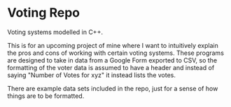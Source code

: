 # Voting Repo
Voting systems modelled in C++.

This is for an upcoming project of mine where I want to intuitively explain the pros and cons of working with certain voting systems. These programs are designed to take in data from a Google Form exported to CSV, so the formatting of the voter data is assumed to have a header and instead of saying "Number of Votes for xyz" it instead lists the votes.

There are example data sets included in the repo, just for a sense of how things are to be formatted.

